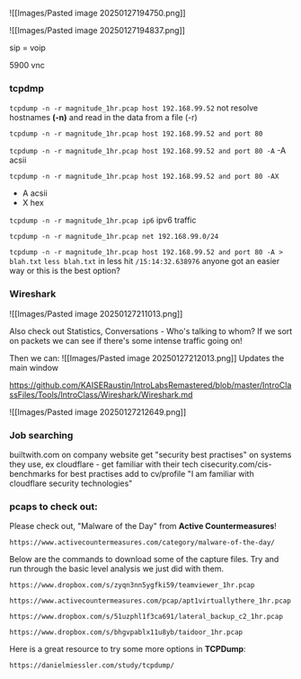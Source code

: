 
![[Images/Pasted image 20250127194750.png]]

![[Images/Pasted image 20250127194837.png]]

sip = voip

5900 vnc


### tcpdmp

`tcpdump -n -r magnitude_1hr.pcap host 192.168.99.52`
not resolve hostnames **(-n)** and read in the data from a file (-r)

`tcpdump -n -r magnitude_1hr.pcap host 192.168.99.52 and port 80`

`tcpdump -n -r magnitude_1hr.pcap host 192.168.99.52 and port 80 -A`
-A acsii

`tcpdump -n -r magnitude_1hr.pcap host 192.168.99.52 and port 80 -AX`
- A acsii
- X hex

`tcpdump -n -r magnitude_1hr.pcap ip6`
ipv6 traffic

`tcpdump -n -r magnitude_1hr.pcap net 192.168.99.0/24`

`tcpdump -n -r magnitude_1hr.pcap host 192.168.99.52 and port 80 -A > blah.txt` `less blah.txt` in less hit `/15:14:32.638976` anyone got an easier way or this is the best option?


### Wireshark

![[Images/Pasted image 20250127211013.png]]

Also check out Statistics, Conversations - Who's talking to whom?
If we sort on packets we can see if there's some intense traffic going on!

Then we can:
![[Images/Pasted image 20250127212013.png]]
Updates the main window

https://github.com/KAISERaustin/IntroLabsRemastered/blob/master/IntroClassFiles/Tools/IntroClass/Wireshark/Wireshark.md

![[Images/Pasted image 20250127212649.png]]


### Job searching

builtwith.com on company website
get "security best practises" on systems they use, ex cloudflare - get familiar with their tech
cisecurity.com/cis-benchmarks for best practises
add to cv/profile "I am familiar with cloudflare security technologies"

### pcaps to check out:

Please check out, "Malware of the Day" from **Active Countermeasures**!

`https://www.activecountermeasures.com/category/malware-of-the-day/`

Below are the commands to download some of the capture files. Try and run through the basic level analysis we just did with them.

`https://www.dropbox.com/s/zyqn3nn5ygfki59/teamviewer_1hr.pcap`

`https://www.activecountermeasures.com/pcap/apt1virtuallythere_1hr.pcap`

`https://www.dropbox.com/s/51uzphl1f3ca691/lateral_backup_c2_1hr.pcap`

`https://www.dropbox.com/s/bhgvpablx11u8yb/taidoor_1hr.pcap`

Here is a great resource to try some more options in **TCPDump**:

`https://danielmiessler.com/study/tcpdump/`
